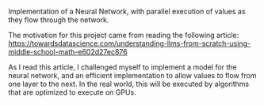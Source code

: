 Implementation of a Neural Network, with parallel execution of values as they flow through the network.

The motivation for this project came from reading the following article:
https://towardsdatascience.com/understanding-llms-from-scratch-using-middle-school-math-e602d27ec876

As I read this article, I challenged myself to implement a model for the neural network, and an efficient implementation to allow values to flow from one layer to the next.
In the real world, this will be executed by algorithms that are optimized to execute on GPUs.
